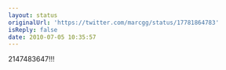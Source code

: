 ```yaml
---
layout: status
originalUrl: 'https://twitter.com/marcgg/status/17781864783'
isReply: false
date: 2010-07-05 10:35:57
---
```


2147483647!!!
